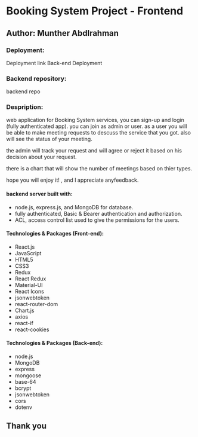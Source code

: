 # Booking System Project - Frontend
## Author: Munther Abdlrahman


### Deployment:
Deployment link
Back-end Deployment
### Backend repository:
backend repo


### Despription:
web application for Booking System services, you can sign-up and login (fully authenticated app). you can join as admin or user.
as a user you will be able to make meeting requests to descuss the service that you got. also will see the status of your meeting.

the admin will track your request and will agree or reject it based on his decision about your request.

there is a chart that will show the number of meetings based on thier types.

hope you will enjoy it! , and I appreciate anyfeedback.

#### backend server built with:

- node.js, express.js, and MongoDB for database.
- fully authenticated, Basic & Bearer authentication and authorization.
- ACL, access control list used to give the permissions for the users.

#### Technologies & Packages (Front-end):

- React.js
- JavaScript
- HTML5
- CSS3
- Redux
- React Redux
- Material-UI
- React Icons
- jsonwebtoken
- react-router-dom
- Chart.js
- axios
- react-if
- react-cookies
#### Technologies & Packages (Back-end):

- node.js
- MongoDB
- express
- mongoose
- base-64
- bcrypt
- jsonwebtoken
- cors
- dotenv

## Thank you